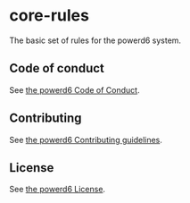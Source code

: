 # core-rules

The basic set of rules for the powerd6 system.

## Code of conduct

See [the powerd6 Code of Conduct](https://github.com/powerd6/.github/blob/main/CODE_OF_CONDUCT.md).

## Contributing

See [the powerd6 Contributing guidelines](https://github.com/powerd6/.github/blob/main/CONTRIBUTING.md).

## License

See [the powerd6 License](https://github.com/powerd6/.github/blob/main/LICENSE.md).
